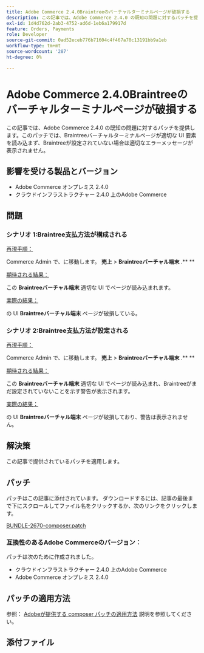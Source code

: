 ```yaml
---
title: Adobe Commerce 2.4.0Braintreeのバーチャルターミナルページが破損する
description: この記事では、Adobe Commerce 2.4.0 の既知の問題に対するパッチを提供します。このパッチでは、Braintreeバーチャルターミナルページが適切な UI 要素を読み込まず、Braintreeが設定されていない場合は適切なエラーメッセージが表示されません。
exl-id: 1d4d762d-2ab3-4752-ad6d-1eb6a179917d
feature: Orders, Payments
role: Developer
source-git-commit: 0ad52eceb776b71604c4f467a70c13191bb9a1eb
workflow-type: tm+mt
source-wordcount: '287'
ht-degree: 0%

---
```


# Adobe Commerce 2.4.0Braintreeのバーチャルターミナルページが破損する

この記事では、Adobe Commerce 2.4.0 の既知の問題に対するパッチを提供します。このパッチでは、Braintreeバーチャルターミナルページが適切な UI 要素を読み込まず、Braintreeが設定されていない場合は適切なエラーメッセージが表示されません。

## 影響を受ける製品とバージョン

* Adobe Commerce オンプレミス 2.4.0
* クラウドインフラストラクチャー 2.4.0 上のAdobe Commerce

## 問題

### シナリオ 1:Braintree支払方法が構成される

<u>再現手順：</u>

Commerce Admin で、に移動します。 **売上** > **Braintreeバーチャル端末** .** **

<u>期待される結果：</u>

この **Braintreeバーチャル端末** 適切な UI でページが読み込まれます。

<u>実際の結果：</u>

の UI **Braintreeバーチャル端末** ページが破損している。

### シナリオ 2:Braintree支払方法が設定される

<u>再現手順：</u>

Commerce Admin で、に移動します。 **売上** > **Braintreeバーチャル端末** .** **

<u>期待される結果：</u>

この **Braintreeバーチャル端末** 適切な UI でページが読み込まれ、Braintreeがまだ設定されていないことを示す警告が表示されます。

<u>実際の結果：</u>

の UI **Braintreeバーチャル端末** ページが破損しており、警告は表示されません。

## 解決策

この記事で提供されているパッチを適用します。

## パッチ

パッチはこの記事に添付されています。 ダウンロードするには、記事の最後まで下にスクロールしてファイル名をクリックするか、次のリンクをクリックします。

[BUNDLE-2670-composer.patch](assets/BUNDLE-2670-composer.patch.zip)

### 互換性のあるAdobe Commerceのバージョン：

パッチは次のために作成されました。

* クラウドインフラストラクチャー 2.4.0 上のAdobe Commerce
* Adobe Commerce オンプレミス 2.4.0

## パッチの適用方法

参照： [Adobeが提供する composer パッチの適用方法](/help/how-to/general/how-to-apply-a-composer-patch-provided-by-magento.md) 説明を参照してください。

## 添付ファイル

